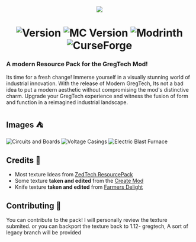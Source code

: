 <h1 align="center"><img src="https://i.imgur.com/McJPOLa.png"></h1>
<h1 align="center">
    <img alt="Version" src="https://img.shields.io/badge/Version-BETA--0.6-red?style=for-the-badge">
    <img alt="MC Version" src="https://img.shields.io/badge/MC-1.12|1.19|1.20-green?style=for-the-badge">
    <img alt="Modrinth" src="https://img.shields.io/badge/Modrinth-16181C?style=for-the-badge&logo=modrinth&link=https%3A%2F%2Fmodrinth.com%2Fresourcepack%2Fgregtech-refreshed">
    <img alt="CurseForge" src="https://img.shields.io/badge/CurseForge-16181C?style=for-the-badge&logo=curseforge&link=https%3A%2F%2Fwww.curseforge.com%2Fminecraft%2Ftexture-packs%2Fgregtech-refreshed">
</h1>

### A modern Resource Pack for the GregTech Mod!

<p>
Its time for a fresh change! Immerse yourself in a visually stunning world of industrial innovation. With the release of Modern GregTech, Its not a bad idea to put a modern aesthetic without compromising the mod's distinctive charm. Upgrade your GregTech experience and witness the fusion of form and function in a reimagined industrial landscape.
</p>

## Images ⛺

![Circuits and Boards](https://i.imgur.com/mmNDWmK.png)
![Voltage Casings](https://i.imgur.com/E4RCq1B.png)
![Electric Blast Furnace](https://i.imgur.com/b28YdZX.png)

## Credits 📜

- Most texture Ideas from [ZedTech ResourcePack](https://github.com/brachy84/zedtech-ceu)
- Some texture **taken and edited** from the [Create Mod](https://github.com/Creators-of-Create/Create)
- Knife texture **taken and edited** from [Farmers Delight](https://github.com/vectorwing/FarmersDelight)

## Contributing 👥

<p>
You can contribute to the pack! I will personally review the texture submited. or you can backport the texture back to 1.12- gregtech, A sort of legacy branch will be provided
</p>